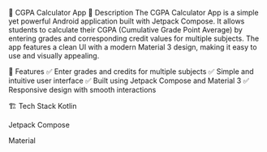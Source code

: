 📌 CGPA Calculator App
📝 Description
The CGPA Calculator App is a simple yet powerful Android application built with Jetpack Compose. It allows students to calculate their CGPA (Cumulative Grade Point Average) by entering grades and corresponding credit values for multiple subjects. The app features a clean UI with a modern Material 3 design, making it easy to use and visually appealing.

🚀 Features
✅ Enter grades and credits for multiple subjects
✅ Simple and intuitive user interface
✅ Built using Jetpack Compose and Material 3
✅ Responsive design with smooth interactions

🏗 Tech Stack
Kotlin

Jetpack Compose

Material 
